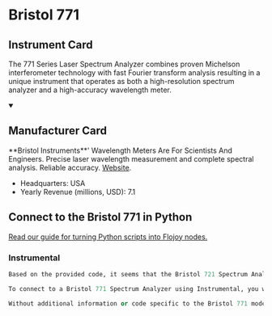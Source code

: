 
# Bristol 771 

## Instrument Card

The 771 Series Laser Spectrum Analyzer combines proven Michelson interferometer technology with fast Fourier transform analysis resulting in a unique instrument that operates as both a high-resolution spectrum analyzer and a high-accuracy wavelength meter.

<details open>
<summary><h2>Manufacturer Card</h2></summary>
**Bristol Instruments**' Wavelength Meters Are For Scientists And Engineers. Precise laser wavelength measurement and complete spectral analysis. Reliable accuracy. <a href=https://www.bristol-inst.com/>Website</a>.

<ul>
  <li>Headquarters: USA</li>
  <li>Yearly Revenue (millions, USD): 7.1</li>
</ul>
</details>

## Connect to the Bristol 771  in Python

[Read our guide for turning Python scripts into Flojoy nodes.](https://docs.flojoy.ai/custom-nodes/creating-custom-node/)


### Instrumental

```python
Based on the provided code, it seems that the Bristol 721 Spectrum Analyzer is supported by the Instrumental library. However, there is no specific support for the Bristol 771 Spectrum Analyzer mentioned in the code.

To connect to a Bristol 771 Spectrum Analyzer using Instrumental, you would need to modify the existing code or create a new driver specifically for the Bristol 771 model. This would involve understanding the communication protocol and commands required to interact with the device.

Without additional information or code specific to the Bristol 771 model, it is not possible to provide a complete solution for connecting to it using Instrumental.
```


